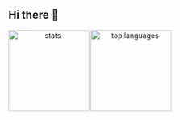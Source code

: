 ## Hi there 👋

<!--
**nipunigamage/nipunigamage** is a ✨ _special_ ✨ repository because its `README.md` (this file) appears on your GitHub profile.

Here are some ideas to get you started:

- 🔭 I’m currently working on ...
- 🌱 I’m currently learning ...
- 👯 I’m looking to collaborate on ...
- 🤔 I’m looking for help with ...
- 💬 Ask me about ...
- 📫 How to reach me: ...
- 😄 Pronouns: ...
- ⚡ Fun fact: ...
-->

<div align='center' width='100'>

<img src='https://my-github-stats-omega.vercel.app/api?username=nipunigamage&theme=material-palenight&show_icons=true&hide_border=true&count_private=true' alt='stats' align='left' height='160px' />
<img src='https://my-github-stats-omega.vercel.app/api/top-langs/?username=nipunigamage&theme=material-palenight&show_icons=true&hide_border=true&layout=compact&size_weight=0.5&count_weight=0.5' alt='top languages' align='left' height='160px' />
  
</div>
